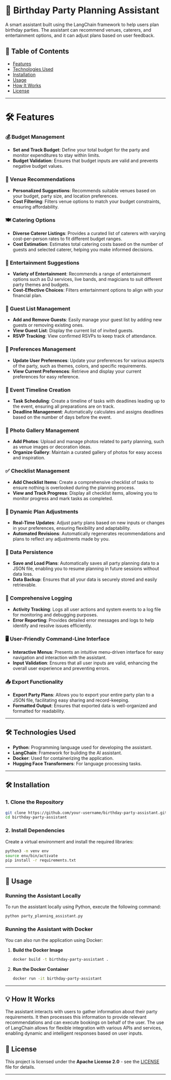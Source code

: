 # 🎉 Birthday Party Planning Assistant

A smart assistant built using the LangChain framework to help users plan birthday parties. The assistant can recommend venues, caterers, and entertainment options, and it can adjust plans based on user feedback.

## 📑 Table of Contents
- [Features](#features)
- [Technologies Used](#technologies-used)
- [Installation](#installation)
- [Usage](#usage)
- [How It Works](#how-it-works)
- [License](#license)

---

# 🛠️ Features

### 💰 Budget Management
- **Set and Track Budget**: Define your total budget for the party and monitor expenditures to stay within limits.
- **Budget Validation**: Ensures that budget inputs are valid and prevents negative budget values.

### 📍 Venue Recommendations
- **Personalized Suggestions**: Recommends suitable venues based on your budget, party size, and location preferences.
- **Cost Filtering**: Filters venue options to match your budget constraints, ensuring affordability.

### 🍽️ Catering Options
- **Diverse Caterer Listings**: Provides a curated list of caterers with varying cost-per-person rates to fit different budget ranges.
- **Cost Estimation**: Estimates total catering costs based on the number of guests and selected caterer, helping you make informed decisions.

### 🎉 Entertainment Suggestions
- **Variety of Entertainment**: Recommends a range of entertainment options such as DJ services, live bands, and magicians to suit different party themes and budgets.
- **Cost-Effective Choices**: Filters entertainment options to align with your financial plan.

### 👥 Guest List Management
- **Add and Remove Guests**: Easily manage your guest list by adding new guests or removing existing ones.
- **View Guest List**: Display the current list of invited guests.
- **RSVP Tracking**: View confirmed RSVPs to keep track of attendance.

### 🎨 Preferences Management
- **Update User Preferences**: Update your preferences for various aspects of the party, such as themes, colors, and specific requirements.
- **View Current Preferences**: Retrieve and display your current preferences for easy reference.

### 📅 Event Timeline Creation
- **Task Scheduling**: Create a timeline of tasks with deadlines leading up to the event, ensuring all preparations are on track.
- **Deadline Management**: Automatically calculates and assigns deadlines based on the number of days before the event.

### 📸 Photo Gallery Management
- **Add Photos**: Upload and manage photos related to party planning, such as venue images or decoration ideas.
- **Organize Gallery**: Maintain a curated gallery of photos for easy access and inspiration.

### ✅ Checklist Management
- **Add Checklist Items**: Create a comprehensive checklist of tasks to ensure nothing is overlooked during the planning process.
- **View and Track Progress**: Display all checklist items, allowing you to monitor progress and mark tasks as completed.

### 🔄 Dynamic Plan Adjustments
- **Real-Time Updates**: Adjust party plans based on new inputs or changes in your preferences, ensuring flexibility and adaptability.
- **Automated Revisions**: Automatically regenerates recommendations and plans to reflect any adjustments made by you.

### 💾 Data Persistence
- **Save and Load Plans**: Automatically saves all party planning data to a JSON file, enabling you to resume planning in future sessions without data loss.
- **Data Backup**: Ensures that all your data is securely stored and easily retrievable.

### 📜 Comprehensive Logging
- **Activity Tracking**: Logs all user actions and system events to a log file for monitoring and debugging purposes.
- **Error Reporting**: Provides detailed error messages and logs to help identify and resolve issues efficiently.

### 🖥️ User-Friendly Command-Line Interface
- **Interactive Menus**: Presents an intuitive menu-driven interface for easy navigation and interaction with the assistant.
- **Input Validation**: Ensures that all user inputs are valid, enhancing the overall user experience and preventing errors.

### 📤 Export Functionality
- **Export Party Plans**: Allows you to export your entire party plan to a JSON file, facilitating easy sharing and record-keeping.
- **Formatted Output**: Ensures that exported data is well-organized and formatted for readability.

---

## 🛠️ Technologies Used
- **Python**: Programming language used for developing the assistant.
- **LangChain**: Framework for building the AI assistant.
- **Docker**: Used for containerizing the application.
- **Hugging Face Transformers**: For language processing tasks.

---

## 🛠️ Installation

### 1. **Clone the Repository**
```bash
git clone https://github.com/your-username/birthday-party-assistant.git
cd birthday-party-assistant
```

### 2. **Install Dependencies**
Create a virtual environment and install the required libraries:
```bash
python3 -m venv env
source env/bin/activate
pip install -r requirements.txt
```

---

## 🚀 Usage

### **Running the Assistant Locally**

To run the assistant locally using Python, execute the following command:
```bash
python party_planning_assistant.py
```

### **Running the Assistant with Docker**

You can also run the application using Docker:

1. **Build the Docker Image**
   ```bash
   docker build -t birthday-party-assistant .
   ```

2. **Run the Docker Container**
   ```bash
   docker run -it birthday-party-assistant
   ```

---

## 💡 How It Works

The assistant interacts with users to gather information about their party requirements. It then processes this information to provide relevant recommendations and can execute bookings on behalf of the user. The use of LangChain allows for flexible integration with various APIs and services, enabling dynamic and intelligent responses based on user inputs.

## 📄 License

This project is licensed under the **Apache License 2.0** - see the [LICENSE](LICENSE) file for details.

---

